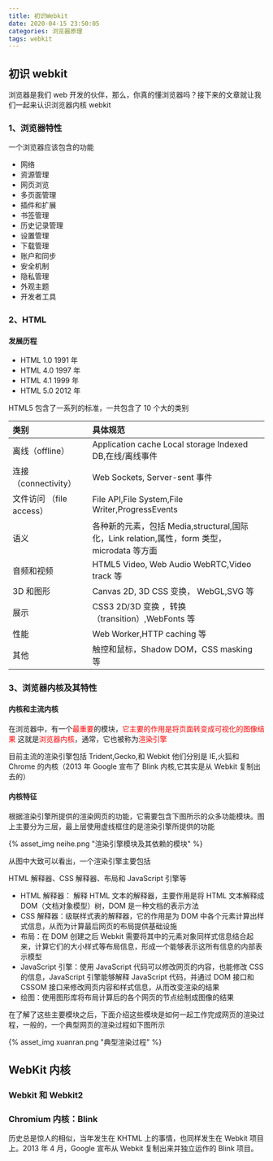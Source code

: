 ```yaml
---
title: 初识Webkit
date: 2020-04-15 23:50:05
categories: 浏览器原理
tags: webkit
---
```


## 初识 webkit

浏览器是我们 web 开发的伙伴，那么，你真的懂浏览器吗？接下来的文章就让我们一起来认识浏览器内核 webkit

### 1、浏览器特性

一个浏览器应该包含的功能

- 网络
- 资源管理
- 网页浏览
- 多页面管理
- 插件和扩展
- 书签管理
- 历史记录管理
- 设置管理
- 下载管理
- 账户和同步
- 安全机制
- 隐私管理
- 外观主题
- 开发者工具

### 2、HTML

#### 发展历程

- HTML 1.0 1991 年
- HTML 4.0 1997 年
- HTML 4.1 1999 年
- HTML 5.0 2012 年

HTML5 包含了一系列的标准，一共包含了 10 个大的类别

| 类别                     | 具体规范                                                                                    |
| :----------------------- | :------------------------------------------------------------------------------------------ |
| 离线（offline）          | Application cache Local storage Indexed DB,在线/离线事件                                    |
| 连接（connectivity）     | Web Sockets, Server-sent 事件                                                               |
| 文件访问 （file access） | File API,File System,File Writer,ProgressEvents                                             |
| 语义                     | 各种新的元素，包括 Media,structural,国际化，Link relation,属性，form 类型，microdata 等方面 |
| 音频和视频               | HTML5 Video, Web Audio WebRTC,Video track 等                                                |
| 3D 和图形                | Canvas 2D, 3D CSS 变换， WebGL,SVG 等                                                       |
| 展示                     | CSS3 2D/3D 变换 ，转换（transition）,WebFonts 等                                            |
| 性能                     | Web Worker,HTTP caching 等                                                                  |
| 其他                     | 触控和鼠标，Shadow DOM，CSS masking 等                                                      |

### 3、浏览器内核及其特性

#### 内核和主流内核

在浏览器中，有一个<font color="red">最重要</font>的模块，<font color="red">它主要的作用是将页面转变成可视化的图像结果</font>
这就是<font color="red">浏览器内核</font>，通常，它也被称为<font color="red">渲染引擎</font>

目前主流的渲染引擎包括 Trident,Gecko,和 Webkit 他们分别是 IE,火狐和 Chrome 的内核（2013 年 Google 宣布了 Blink 内核,它其实是从 Webkit 复制出去的）

#### 内核特征

根据渲染引擎所提供的渲染网页的功能，它需要包含下图所示的众多功能模块。图上主要分为三层，最上层使用虚线框住的是渲染引擎所提供的功能

{% asset_img neihe.png "渲染引擎模块及其依赖的模块" %}

从图中大致可以看出，一个渲染引擎主要包括

HTML 解释器、CSS 解释器、布局和 JavaScript 引擎等

- HTML 解释器： 解释 HTML 文本的解释器，主要作用是将 HTML 文本解释成 DOM（文档对象模型）树，DOM 是一种文档的表示方法
- CSS 解释器：级联样式表的解释器，它的作用是为 DOM 中各个元素计算出样式信息，从而为计算最后网页的布局提供基础设施
- 布局：在 DOM 创建之后 Webkit 需要将其中的元素对象同样式信息结合起来，计算它们的大小样式等布局信息，形成一个能够表示这所有信息的内部表示模型
- JavaScript 引擎：使用 JavaScript 代码可以修改网页的内容，也能修改 CSS 的信息，JavaScript 引擎能够解释 JavaScript 代码，并通过 DOM 接口和 CSSOM 接口来修改网页内容和样式信息，从而改变渲染的结果
- 绘图：使用图形库将布局计算后的各个网页的节点绘制成图像的结果

在了解了这些主要模块之后，下面介绍这些模块是如何一起工作完成网页的渲染过程，一般的，一个典型网页的渲染过程如下图所示

{% asset_img xuanran.png "典型渲染过程" %}

## WebKit 内核

### Webkit 和 Webkit2

### Chromium 内核：Blink

历史总是惊人的相似，当年发生在 KHTML 上的事情，也同样发生在 Webkit 项目上。2013 年 4 月，Google 宣布从 Webkit 复制出来并独立运作的 Blink 项目。
